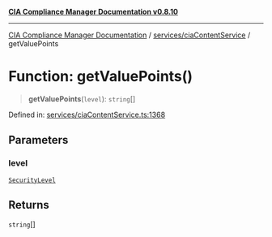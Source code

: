 [**CIA Compliance Manager Documentation v0.8.10**](../../../README.md)

***

[CIA Compliance Manager Documentation](../../../modules.md) / [services/ciaContentService](../README.md) / getValuePoints

# Function: getValuePoints()

> **getValuePoints**(`level`): `string`[]

Defined in: [services/ciaContentService.ts:1368](https://github.com/Hack23/cia-compliance-manager/blob/680c1f0618a64f5e2a4571e2b2ee23d6baf8dc9d/src/services/ciaContentService.ts#L1368)

## Parameters

### level

[`SecurityLevel`](../../../types/cia/type-aliases/SecurityLevel.md)

## Returns

`string`[]
